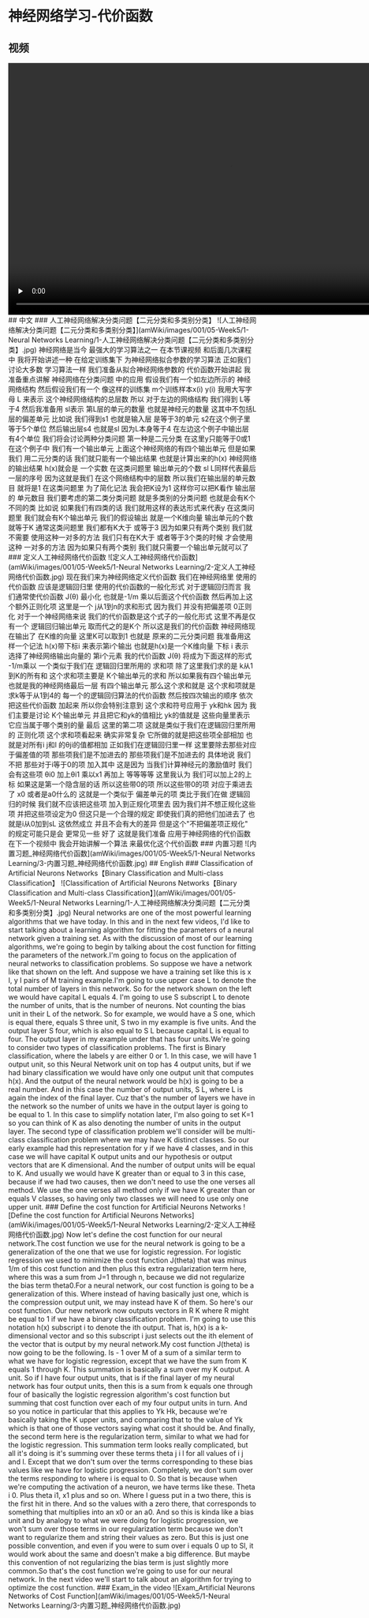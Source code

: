 # 神经网络学习-代价函数
## 视频
<video height=510 width=900 controls="controls" preload="none">
      <source src="amWiki/videos/001/05-Week5/1-Neural Networks Learning/1-Cost Function.mp4" type="video/mp4">
</video>
## 中文
### 人工神经网络解决分类问题【二元分类和多类别分类】
![人工神经网络解决分类问题【二元分类和多类别分类】](amWiki/images/001/05-Week5/1-Neural Networks Learning/1-人工神经网络解决分类问题【二元分类和多类别分类】.jpg)  
神经网络是当今 最强大的学习算法之一 在本节课视频 和后面几次课程中 我将开始讲述一种 在给定训练集下 为神经网络拟合参数的学习算法 正如我们讨论大多数 学习算法一样 我们准备从拟合神经网络参数的 代价函数开始讲起 我准备重点讲解 神经网络在分类问题 中的应用 假设我们有一个如左边所示的 神经网络结构 然后假设我们有一个 像这样的训练集 m个训练样本x(i) y(i) 我用大写字母 L 来表示 这个神经网络结构的总层数 所以 对于左边的网络结构 我们得到 L等于4 然后我准备用 sl表示 第L层的单元的数量 也就是神经元的数量 这其中不包括L层的偏差单元 比如说 我们得到s1 也就是输入层 是等于3的单元 s2在这个例子里等于5个单位 然后输出层s4 也就是sl 因为L本身等于4 在左边这个例子中输出层 有4个单位 我们将会讨论两种分类问题 第一种是二元分类 在这里y只能等于0或1 在这个例子中 我们有一个输出单元 上面这个神经网络的有四个输出单元 但是如果我们 用二元分类的话 我们就只能有一个输出结果 也就是计算出来的h(x) 神经网络的输出结果 h(x)就会是 一个实数 在这类问题里 输出单元的个数 sl L同样代表最后一层的序号 因为这就是我们 在这个网络结构中的层数 所以我们在输出层的单元数目 就将是1 在这类问题里 为了简化记法 我会把K设为1 这样你可以把K看作 输出层的 单元数目 我们要考虑的第二类分类问题 就是多类别的分类问题 也就是会有K个不同的类 比如说 如果我们有四类的话 我们就用这样的表达形式来代表y 在这类问题里 我们就会有K个输出单元 我们的假设输出 就是一个K维向量 输出单元的个数 就等于K 通常这类问题里 我们都有K大于 或等于3 因为如果只有两个类别 我们就不需要 使用这种一对多的方法 我们只有在K大于 或者等于3个类的时候 才会使用这种 一对多的方法 因为如果只有两个类别 我们就只需要一个输出单元就可以了
### 定义人工神经网络代价函数
![定义人工神经网络代价函数](amWiki/images/001/05-Week5/1-Neural Networks Learning/2-定义人工神经网络代价函数.jpg)  
现在我们来为神经网络定义代价函数 我们在神经网络里 使用的代价函数 应该是逻辑回归里 使用的代价函数的一般化形式 对于逻辑回归而言 我们通常使代价函数 J(θ) 最小化 也就是-1/m 乘以后面这个代价函数 然后再加上这个额外正则化项 这里是一个 j从1到n的求和形式 因为我们 并没有把偏差项 0正则化 对于一个神经网络来说 我们的代价函数是这个式子的一般化形式 这里不再是仅有一个 逻辑回归输出单元 取而代之的是K个 所以这是我们的代价函数 神经网络现在输出了 在K维的向量 这里K可以取到1 也就是 原来的二元分类问题 我准备用这样一个记法 h(x)带下标i 来表示第i个输出 也就是h(x)是一个K维向量 下标 i 表示 选择了神经网络输出向量的 第i个元素 我的代价函数 J(θ) 将成为下面这样的形式 -1/m乘以 一个类似于我们在 逻辑回归里所用的 求和项 除了这里我们求的是 k从1到K的所有和 这个求和项主要是 K个输出单元的求和 所以如果我有四个输出单元 也就是我的神经网络最后一层 有四个输出单元 那么这个求和就是 这个求和项就是 求k等于从1到4的 每一个的逻辑回归算法的代价函数 然后按四次输出的顺序 依次把这些代价函数 加起来 所以你会特别注意到 这个求和符号应用于 yk和hk 因为 我们主要是讨论 K个输出单元 并且把它和yk的值相比 yk的值就是 这些向量里表示 它应当属于哪个类别的量 最后 这里的第二项 这就是类似于我们在逻辑回归里所用的 正则化项 这个求和项看起来 确实非常复杂 它所做的就是把这些项全部相加 也就是对所有i j和l 的θji的值都相加 正如我们在逻辑回归里一样 这里要除去那些对应于偏差值的项 那些项我们是不加进去的 那些项我们是不加进去的 具体地说 我们不把 那些对于i等于0的项 加入其中 这是因为 当我们计算神经元的激励值时 我们会有这些项 θi0 加上θi1 乘以x1 再加上 等等等等 这里我认为 我们可以加上2的上标 如果这是第一个隐含层的话 所以这些带0的项 所以这些带0的项 对应于乘进去了 x0 或者是a0什么的 这就是一个类似于 偏差单元的项 类比于我们在做 逻辑回归的时候 我们就不应该把这些项 加入到正规化项里去 因为我们并不想正规化这些项 并把这些项设定为0 但这只是一个合理的规定 即使我们真的把他们加进去了 也就是i从0加到sL 这依然成立 并且不会有大的差异 但是这个"不把偏差项正规化" 的规定可能只是会 更常见一些 好了 这就是我们准备 应用于神经网络的代价函数 在下一个视频中 我会开始讲解一个算法 来最优化这个代价函数
### 内置习题
![内置习题_神经网络代价函数](amWiki/images/001/05-Week5/1-Neural Networks Learning/3-内置习题_神经网络代价函数.jpg)
## English
### Classification of Artificial Neurons Networks【Binary Classification and Multi-class Classification】
![Classification of Artificial Neurons Networks【Binary Classification and Multi-class Classification】](amWiki/images/001/05-Week5/1-Neural Networks Learning/1-人工神经网络解决分类问题【二元分类和多类别分类】.jpg)   
Neural networks are one of the most powerful learning algorithms that we have today. In this and in the next few videos, I'd like to start talking about a learning algorithm for fitting the parameters of a neural network given a training set. As with the discussion of most of our learning algorithms, we're going to begin by talking about the cost function for fitting the parameters of the network.I'm going to focus on the application of neural networks to classification problems. So suppose we have a network like that shown on the left. And suppose we have a training set like this is x I, y I pairs of M training example.I'm going to use upper case L to denote the total number of layers in this network. So for the network shown on the left we would have capital L equals 4. I'm going to use S subscript L to denote the number of units, that is the number of neurons. Not counting the bias unit in their L of the network. So for example, we would have a S one, which is equal there, equals S three unit, S two in my example is five units. And the output layer S four, which is also equal to S L because capital L is equal to four. The output layer in my example under that has four units.We're going to consider two types of classification problems. The first is Binary classification, where the labels y are either 0 or 1. In this case, we will have 1 output unit, so this Neural Network unit on top has 4 output units, but if we had binary classification we would have only one output unit that computes h(x). And the output of the neural network would be h(x) is going to be a real number. And in this case the number of output units, S L, where L is again the index of the final layer. Cuz that's the number of layers we have in the network so the number of units we have in the output layer is going to be equal to 1. In this case to simplify notation later, I'm also going to set K=1 so you can think of K as also denoting the number of units in the output layer. The second type of classification problem we'll consider will be multi-class classification problem where we may have K distinct classes. So our early example had this representation for y if we have 4 classes, and in this case we will have capital K output units and our hypothesis or output vectors that are K dimensional. And the number of output units will be equal to K. And usually we would have K greater than or equal to 3 in this case, because if we had two causes, then we don't need to use the one verses all method. We use the one verses all method only if we have K greater than or equals V classes, so having only two classes we will need to use only one upper unit.
### Define the cost function for Artificial Neurons Networks
![Define the cost function for Artificial Neurons Networks](amWiki/images/001/05-Week5/1-Neural Networks Learning/2-定义人工神经网络代价函数.jpg)  
Now let's define the cost function for our neural network.The cost function we use for the neural network is going to be a generalization of the one that we use for logistic regression. For logistic regression we used to minimize the cost function J(theta) that was minus 1/m of this cost function and then plus this extra regularization term here, where this was a sum from J=1 through n, because we did not regularize the bias term theta0.For a neural network, our cost function is going to be a generalization of this. Where instead of having basically just one, which is the compression output unit, we may instead have K of them. So here's our cost function. Our new network now outputs vectors in R K where R might be equal to 1 if we have a binary classification problem. I'm going to use this notation h(x) subscript i to denote the ith output. That is, h(x) is a k-dimensional vector and so this subscript i just selects out the ith element of the vector that is output by my neural network.My cost function J(theta) is now going to be the following. Is - 1 over M of a sum of a similar term to what we have for logistic regression, except that we have the sum from K equals 1 through K. This summation is basically a sum over my K output. A unit. So if I have four output units, that is if the final layer of my neural network has four output units, then this is a sum from k equals one through four of basically the logistic regression algorithm's cost function but summing that cost function over each of my four output units in turn. And so you notice in particular that this applies to Yk Hk, because we're basically taking the K upper units, and comparing that to the value of Yk which is that one of those vectors saying what cost it should be. And finally, the second term here is the regularization term, similar to what we had for the logistic regression. This summation term looks really complicated, but all it's doing is it's summing over these terms theta j i l for all values of i j and l. Except that we don't sum over the terms corresponding to these bias values like we have for logistic progression. Completely, we don't sum over the terms responding to where i is equal to 0. So that is because when we're computing the activation of a neuron, we have terms like these. Theta i 0. Plus theta i1, x1 plus and so on. Where I guess put in a two there, this is the first hit in there. And so the values with a zero there, that corresponds to something that multiplies into an x0 or an a0. And so this is kinda like a bias unit and by analogy to what we were doing for logistic progression, we won't sum over those terms in our regularization term because we don't want to regularize them and string their values as zero. But this is just one possible convention, and even if you were to sum over i equals 0 up to Sl, it would work about the same and doesn't make a big difference. But maybe this convention of not regularizing the bias term is just slightly more common.So that's the cost function we're going to use for our neural network. In the next video we'll start to talk about an algorithm for trying to optimize the cost function.
### Exam_in the video
![Exam_Artificial Neurons Networks of Cost Function](amWiki/images/001/05-Week5/1-Neural Networks Learning/3-内置习题_神经网络代价函数.jpg)
